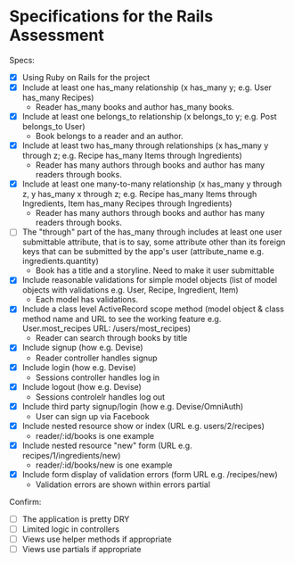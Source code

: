 # Specifications for the Rails Assessment

Specs:
- [x] Using Ruby on Rails for the project
- [x] Include at least one has_many relationship (x has_many y; e.g. User has_many Recipes) 
    - Reader has_many books and author has_many books.
- [x] Include at least one belongs_to relationship (x belongs_to y; e.g. Post belongs_to User)
    - Book belongs to a reader and an author.
- [x] Include at least two has_many through relationships (x has_many y through z; e.g. Recipe has_many Items through Ingredients)
    - Reader has many authors through books and author has many readers through books.
- [x] Include at least one many-to-many relationship (x has_many y through z, y has_many x through z; e.g. Recipe has_many Items through Ingredients, Item has_many Recipes through Ingredients)
    - Reader has many authors through books and author has many readers through books.
- [ ] The "through" part of the has_many through includes at least one user submittable attribute, that is to say, some attribute other than its foreign keys that can be submitted by the app's user (attribute_name e.g. ingredients.quantity)
    - Book has a title and a storyline. Need to make it user submittable
- [x] Include reasonable validations for simple model objects (list of model objects with validations e.g. User, Recipe, Ingredient, Item)
    - Each model has validations.
- [x] Include a class level ActiveRecord scope method (model object & class method name and URL to see the working feature e.g. User.most_recipes URL: /users/most_recipes)
    - Reader can search through books by title
- [x] Include signup (how e.g. Devise)
    - Reader controller handles signup
- [x] Include login (how e.g. Devise)
    - Sessions controller handles log in
- [x] Include logout (how e.g. Devise)
    - Sessions controlelr handles log out
- [x] Include third party signup/login (how e.g. Devise/OmniAuth)
    - User can sign up via Facebook
- [x] Include nested resource show or index (URL e.g. users/2/recipes)
    - reader/:id/books is one example 
- [x] Include nested resource "new" form (URL e.g. recipes/1/ingredients/new)
    - reader/:id/books/new is one example
- [x] Include form display of validation errors (form URL e.g. /recipes/new)
    - Validation errors are shown within errors partial

Confirm:
- [ ] The application is pretty DRY
- [ ] Limited logic in controllers
- [ ] Views use helper methods if appropriate
- [ ] Views use partials if appropriate
